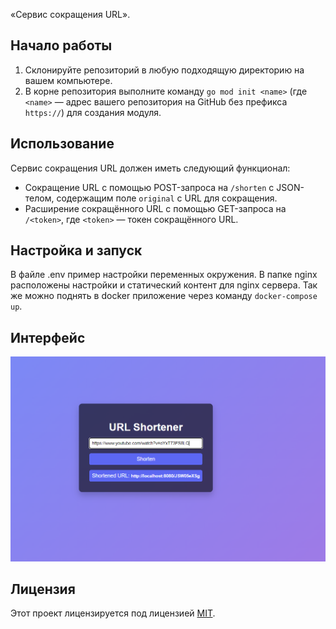 «Сервис сокращения URL».

## Начало работы

1. Склонируйте репозиторий в любую подходящую директорию на вашем компьютере.
2. В корне репозитория выполните команду `go mod init <name>` (где `<name>` — адрес вашего репозитория на GitHub без префикса `https://`) для создания модуля.

## Использование

Сервис сокращения URL должен иметь следующий функционал:

- Сокращение URL с помощью POST-запроса на `/shorten` с JSON-телом, содержащим поле `original` с URL для сокращения.
- Расширение сокращённого URL с помощью GET-запроса на `/<token>`, где `<token>` — токен сокращённого URL.

## Настройка и запуск

В файле .env пример настройки переменных окружения.
В папке nginx расположены настройки и статический контент для nginx сервера.
Так же можно поднять в docker приложение через команду `docker-compose up`.

## Интерфейс

![screenshot](image.png)

## Лицензия

Этот проект лицензируется под лицензией [MIT](LICENSE).
